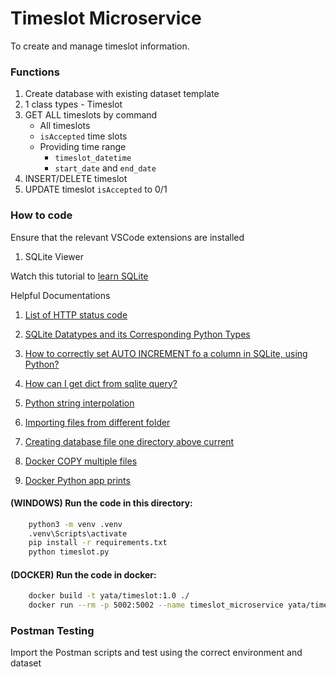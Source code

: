 # Timeslot Microservice

To create and manage timeslot information.

### Functions

1. Create database with existing dataset template
2. 1 class types - Timeslot
3. GET ALL timeslots by command
    - All timeslots
    - `isAccepted` time slots
    - Providing time range
        - `timeslot_datetime`
        - `start_date` and `end_date`
4. INSERT/DELETE timeslot
5. UPDATE timeslot `isAccepted` to 0/1

### How to code

Ensure that the relevant VSCode extensions are installed

1. SQLite Viewer

Watch this tutorial to [learn SQLite](https://www.youtube.com/watch?v=pd-0G0MigUA)

Helpful Documentations

1. [List of HTTP status code](https://en.wikipedia.org/wiki/List_of_HTTP_status_codes)

2. [SQLite Datatypes and its Corresponding Python Types](https://www.geeksforgeeks.org/sqlite-datatypes-and-its-corresponding-python-types/)

3. [How to correctly set AUTO INCREMENT fo a column in SQLite, using Python?](https://stackoverflow.com/questions/7905859/is-there-auto-increment-in-sqlite)

4. [How can I get dict from sqlite query?](https://stackoverflow.com/questions/3300464/how-can-i-get-dict-from-sqlite-query)

5. [Python string interpolation](https://www.programiz.com/python-programming/string-interpolation#google_vignette)

6. [Importing files from different folder](https://stackoverflow.com/questions/4383571/importing-files-from-different-folder)

7. [Creating database file one directory above current](https://stackoverflow.com/questions/36784897/creating-database-file-one-directory-above-current)

8. [Docker COPY multiple files](https://stackoverflow.com/questions/30256386/how-to-copy-multiple-files-in-one-layer-using-a-dockerfile)

9. [Docker Python app prints](https://stackoverflow.com/questions/29663459/why-doesnt-python-app-print-anything-when-run-in-a-detached-docker-container)

#### (WINDOWS) Run the code in this directory:

```BASH
    python3 -m venv .venv
    .venv\Scripts\activate
    pip install -r requirements.txt
    python timeslot.py
```

#### (DOCKER) Run the code in docker:

```BASH
    docker build -t yata/timeslot:1.0 ./
    docker run --rm -p 5002:5002 --name timeslot_microservice yata/timeslot:1.0
```

### Postman Testing

Import the Postman scripts and test using the correct environment and dataset
